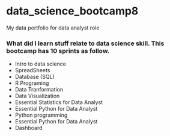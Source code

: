 # data_science_bootcamp8
My data portfolio for data analyst role

### What did I learn stuff relate to data science skill. This bootcamp has 10 sprints as follow.

- Intro to data science
- SpreadSheets
- Database (SQL)
- R Programing
- Data Tranformation
- Data Visualization
- Essential Statistics for Data Analyst
- Essential Python for Data Analyst
- Python programming
- Essential Python for Data Analyst
- Dashboard

  
